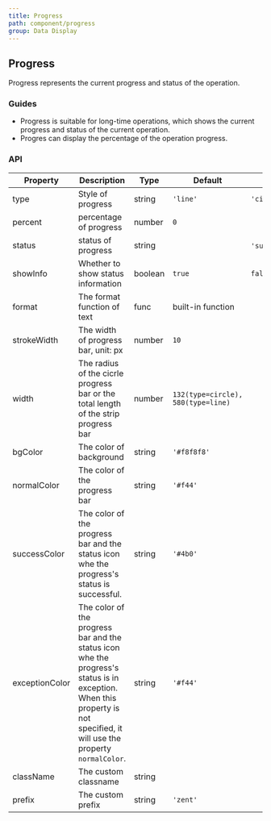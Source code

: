 ```yaml
---
title: Progress
path: component/progress
group: Data Display
---
```


## Progress

Progress represents the current progress and status of the operation.

### Guides

-  Progress is suitable for long-time operations, which shows the current progress and status of the current operation.
-  Progres can display the percentage of the operation progress.

### API

| Property     |  Description  | Type     | Default  | Alternative |
| -------- | ----------------- | ------- | -------| ----------------|
| type | Style of progress | string | `'line'` | `'circle'` |
| percent | percentage of progress | number | `0` | |
| status | status of progress | string|  | `'success'`,`'exception'` |
| showInfo | Whether to show status information | boolean | `true`  | `false` |
| format | The format function of text | func | built-in function | |
| strokeWidth | The width of progress bar, unit: px | number | `10` | |
| width | The radius of the cicrle progress bar or the total length of the strip progress bar | number | `132(type=circle), 580(type=line)` |  | 
| bgColor | The color of background | string | `'#f8f8f8'` | |
| normalColor | The color of the progress bar | string | `'#f44'` | |
| successColor | The color of the progress bar and the status icon whe the progress's status is successful. | string | `'#4b0'` | |
| exceptionColor | The color of the progress bar and the status icon whe the progress's status is in exception. When this property is not specified, it will use the property `normalColor`. | string | `'#f44'` | |
| className | The custom classname | string |  | |
| prefix | The custom prefix | string | `'zent'` |  |


